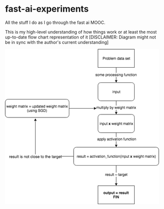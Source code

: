 # fast-ai-experiments
All the stuff I do as I go through the fast ai MOOC. 

This is my high-level understanding of how things work or at least the most up-to-date flow chart representation of it
[DISCLAIMER: Diagram might not be in sync with the author's current understanding]

![why flowcharts? because they are awesome, and don't you wish everything was simply described by a flowchart](https://github.com/kshitijng/fast-ai-experiments/blob/master/ELI18-Neural%20Networks%20to%20myself.png)
